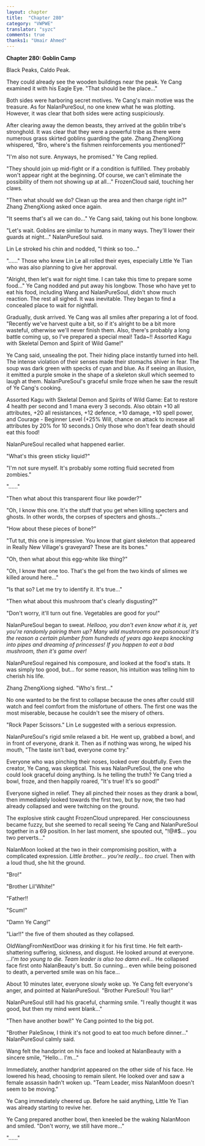 ```yaml
---
layout: chapter
title:  "Chapter 280"
category: "VWPWE"
translator: "syzc"
comments: true
thanks1: "Umair Ahmed"
---
```


**Chapter 280: Goblin Camp**

Black Peaks, Caldo Peak.

They could already see the wooden buildings near the peak. Ye Cang examined it with his Eagle Eye. "That should be the place..."

Both sides were harboring secret motives. Ye Cang's main motive was the treasure. As for NalanPureSoul, no one knew what he was plotting. However, it was clear that both sides were acting suspiciously.

After clearing away the demon beasts, they arrived at the goblin tribe's stronghold. It was clear that they were a powerful tribe as there were numerous grass skirted goblins guarding the gate. Zhang ZhengXiong whispered, "Bro, where's the fishmen reinforcements you mentioned?"

"I'm also not sure. Anyways, he promised." Ye Cang replied.

"They should join up mid-fight or if a condition is fulfilled. They probably won't appear right at the beginning. Of course, we can't eliminate the possibility of them not showing up at all..." FrozenCloud said, touching her claws.

"Then what should we do? Clean up the area and then charge right in?" Zhang ZhengXiong asked once again.

"It seems that's all we can do..." Ye Cang said, taking out his bone longbow.

"Let's wait. Goblins are similar to humans in many ways. They'll lower their guards at night..." NalanPureSoul said.

Lin Le stroked his chin and nodded, "I think so too..."

"......" Those who knew Lin Le all rolled their eyes, especially Little Ye Tian who was also planning to give her approval.

"Alright, then let's wait for night time. I can take this time to prepare some food..." Ye Cang nodded and put away his longbow. Those who have yet to eat his food, including Wang and NalanPureSoul, didn't show much reaction. The rest all sighed. It was inevitable. They began to find a concealed place to wait for nightfall.

Gradually, dusk arrived. Ye Cang was all smiles after preparing a lot of food. "Recently we've harvest quite a bit, so if it's alright to be a bit more wasteful, otherwise we'll never finish them. Also, there's probably a long battle coming up, so I've prepared a special meal! Tada~!! Assorted Kagu with Skeletal Demon and Spirit of Wild Game!"

Ye Cang said, unsealing the pot. Their hiding place instantly turned into hell. The intense violation of their senses made their stomachs shiver in fear. The soup was dark green with specks of cyan and blue. As if seeing an illusion, it emitted a purple smoke in the shape of a skeleton skull which seemed to laugh at them. NalanPureSoul's graceful smile froze when he saw the result of Ye Cang's cooking.

Assorted Kagu with Skeletal Demon and Spirits of Wild Game: Eat to restore 4 health per second and 1 mana every 3 seconds. Also obtain +10 all attributes, +20 all resistances, +12 defence, +10 damage, +10 spell power, and Courage - Beginner Level (+25% Will, chance on attack to increase all attributes by 20% for 10 seconds.) Only those who don't fear death should eat this food!

NalanPureSoul recalled what happened earlier.

"What's this green sticky liquid?"

"I'm not sure myself. It's probably some rotting fluid secreted from zombies."

"......"

"Then what about this transparent flour like powder?"

"Oh, I know this one. It's the stuff that you get when killing specters and ghosts. In other words, the corpses of specters and ghosts..."

"How about these pieces of bone?"

"Tut tut, this one is impressive. You know that giant skeleton that appeared in Really New Village's graveyard? These are its bones."

"Oh, then what about this egg-white like thing?"

"Oh, I know that one too. That's the gel from the two kinds of slimes we killed around here..."

"Is that so? Let me try to identify it. It's true..."

"Then what about this mushroom that's clearly disgusting?"

"Don't worry, it'll turn out fine. Vegetables are good for you!"

NalanPureSoul began to sweat. *Hellooo, you don't even know what it is, yet you're randomly pairing them up? Many wild mushrooms are poisonous! It's the reason a certain plumber from hundreds of years ago keeps knocking into pipes and dreaming of princesses! If you happen to eat a bad mushroom, then it's game over!*

NalanPureSoul regained his composure, and looked at the food's stats. It was simply too good, but... for some reason, his intuition was telling him to cherish his life.

Zhang ZhengXiong sighed. "Who's first..."

No one wanted to be the first to collapse because the ones after could still watch and feel comfort from the misfortune of others. The first one was the most miserable, because he couldn't see the misery of others.

"Rock Paper Scissors." Lin Le suggested with a serious expression.

NalanPureSoul's rigid smile relaxed a bit. He went up, grabbed a bowl, and in front of everyone, drank it. Then as if nothing was wrong, he wiped his mouth, "The taste isn't bad, everyone come try."

Everyone who was pinching their noses, looked over doubtfully. Even the creator, Ye Cang, was skeptical. This was NalanPureSoul, the one who could look graceful doing anything. Is he telling the truth? Ye Cang tried a bowl, froze, and then happily roared, "It's true! It's so good!"

Everyone sighed in relief. They all pinched their noses as they drank a bowl, then immediately looked towards the first two, but by now, the two had already collapsed and were twitching on the ground.

The explosive stink caught FrozenCloud unprepared. Her consciousness became fuzzy, but she seemed to recall seeing Ye Cang and NalanPureSoul together in a 69 position. In her last moment, she spouted out, "!@#$... you two perverts..."

NalanMoon looked at the two in their compromising position, with a complicated expression. *Little brother... you're really... too cruel.* Then with a loud thud, she hit the ground.

"Bro!"

"Brother Lil'White!"

"Father!!

"Scum!"

"Damn Ye Cang!"

"Liar!!" the five of them shouted as they collapsed.

OldWangFromNextDoor was drinking it for his first time. He felt earth-shattering suffering, sickness, and disgust. He looked around at everyone. *...I'm too young to die. Team leader is also too damn evil...* He collapsed face first onto NalanBeauty's butt. So cunning... even while being poisoned to death, a perverted smile was on his face...

About 10 minutes later, everyone slowly woke up. Ye Cang felt everyone's anger, and pointed at NalanPureSoul. "Brother PureSoul! You liar!"

NalanPureSoul still had his graceful, charming smile. "I really thought it was good, but then my mind went blank..."

"Then have another bowl!" Ye Cang pointed to the big pot.

"Brother PaleSnow, I think it's not good to eat too much before dinner..." NalanPureSoul calmly said.

Wang felt the handprint on his face and looked at NalanBeauty with a sincere smile, "Hello... I'm..."

Immediately, another handprint appeared on the other side of his face. He lowered his head, choosing to remain silent. He looked over and saw a female assassin hadn't woken up. "Team Leader, miss NalanMoon doesn't seem to be moving."

Ye Cang immediately cheered up. Before he said anything, Little Ye Tian was already starting to revive her.

Ye Cang prepared another bowl, then kneeled be the waking NalanMoon and smiled. "Don't worry, we still have more..."

"......"
